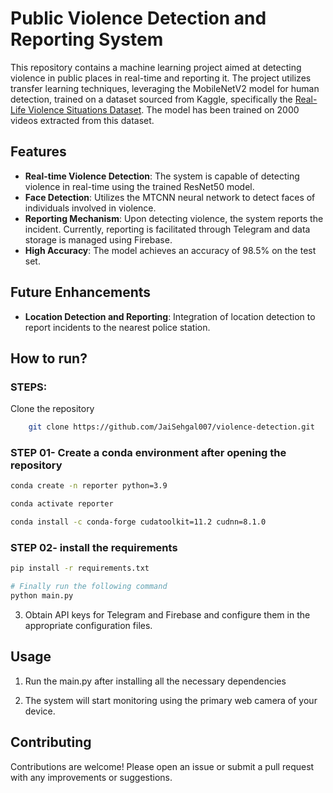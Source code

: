 # Public Violence Detection and Reporting System

This repository contains a machine learning project aimed at detecting violence in public places in real-time and reporting it. The project utilizes transfer learning techniques, leveraging the MobileNetV2 model for human detection, trained on a dataset sourced from Kaggle, specifically the [Real-Life Violence Situations Dataset](https://www.kaggle.com/datasets/mohamedmustafa/real-life-violence-situations-dataset). The model has been trained on 2000 videos extracted from this dataset.

## Features

- **Real-time Violence Detection**: The system is capable of detecting violence in real-time using the trained ResNet50 model.
- **Face Detection**: Utilizes the MTCNN neural network to detect faces of individuals involved in violence.
- **Reporting Mechanism**: Upon detecting violence, the system reports the incident. Currently, reporting is facilitated through Telegram and data storage is managed using Firebase.
- **High Accuracy**: The model achieves an accuracy of 98.5% on the test set.

## Future Enhancements

- **Location Detection and Reporting**: Integration of location detection to report incidents to the nearest police station.

## How to run?
### STEPS:

Clone the repository

```bash
    git clone https://github.com/JaiSehgal007/violence-detection.git
```

### STEP 01- Create a conda environment after opening the repository

```bash
conda create -n reporter python=3.9
```

```bash
conda activate reporter
```

```bash
conda install -c conda-forge cudatoolkit=11.2 cudnn=8.1.0
```

### STEP 02- install the requirements
```bash
pip install -r requirements.txt
```

```bash
# Finally run the following command
python main.py
```

3. Obtain API keys for Telegram and Firebase and configure them in the appropriate configuration files.

## Usage

1. Run the main.py after installing all the necessary dependencies

2. The system will start monitoring using the primary web camera of your device.

## Contributing

Contributions are welcome! Please open an issue or submit a pull request with any improvements or suggestions.

